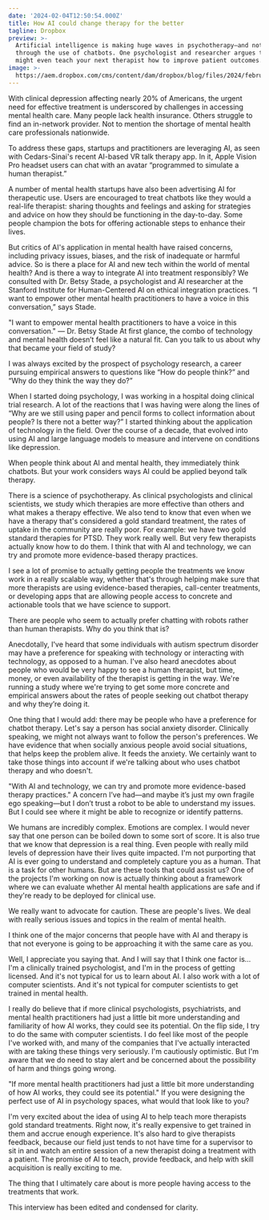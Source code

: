 ```yaml
---
date: '2024-02-04T12:50:54.000Z'
title: How AI could change therapy for the better
tagline: Dropbox
preview: >-
  Artificial intelligence is making huge waves in psychotherapy—and not just
  through the use of chatbots. One psychologist and researcher argues that AI
  might even teach your next therapist how to improve patient outcomes.
image: >-
  https://aem.dropbox.com/cms/content/dam/dropbox/blog/files/2024/february/ai-and-therapy/ai-therapy.png/_jcr_content/renditions/ai-therapy.webp
---
```


With clinical depression affecting nearly 20% of Americans, the urgent need for effective treatment is underscored by challenges in accessing mental health care. Many people lack health insurance. Others struggle to find an in-network provider. Not to mention the shortage of mental health care professionals nationwide. 

To address these gaps, startups and practitioners are leveraging AI, as seen with Cedars-Sinai's recent AI-based VR talk therapy app. In it, Apple Vision Pro headset users can chat with an avatar “programmed to simulate a human therapist.”

A number of mental health startups have also been advertising AI for therapeutic use. Users are encouraged to treat chatbots like they would a real-life therapist: sharing thoughts and feelings and asking for strategies and advice on how they should be functioning in the day-to-day. Some people champion the bots for offering actionable steps to enhance their lives.

But critics of AI's application in mental health have raised concerns, including privacy issues, biases, and the risk of inadequate or harmful advice. 
So is there a place for AI and new tech within the world of mental health? And is there a way to integrate AI into treatment responsibly? We consulted with Dr. Betsy Stade, a psychologist and AI researcher at the Stanford Institute for Human-Centered AI on ethical integration practices. “I want to empower other mental health practitioners to have a voice in this conversation,” says Stade. 

"I want to empower mental health practitioners to have a voice in this conversation." — Dr. Betsy Stade
At first glance, the combo of technology and mental health doesn’t feel like a natural fit. Can you talk to us about why that became your field of study?

I was always excited by the prospect of psychology research, a career pursuing empirical answers to questions like “How do people think?” and “Why do they think the way they do?”

When I started doing psychology, I was working in a hospital doing clinical trial research. A lot of the reactions that I was having were along the lines of “Why are we still using paper and pencil forms to collect information about people? Is there not a better way?” I started thinking about the application of technology in the field. Over the course of a decade, that evolved into using AI and large language models to measure and intervene on conditions like depression. 

When people think about AI and mental health, they immediately think chatbots. But your work considers ways AI could be applied beyond talk therapy. 

There is a science of psychotherapy. As clinical psychologists and clinical scientists, we study which therapies are more effective than others and what makes a therapy effective. We also tend to know that even when we have a therapy that's considered a gold standard treatment, the rates of uptake in the community are really poor. For example: we have two gold standard therapies for PTSD. They work really well. But very few therapists actually know how to do them. I think that with AI and technology, we can try and promote more evidence-based therapy practices. 

I see a lot of promise to actually getting people the treatments we know work in a really scalable way, whether that's through helping make sure that more therapists are using evidence-based therapies, call-center treatments, or developing apps that are allowing people access to concrete and actionable tools that we have science to support.

There are people who seem to actually prefer chatting with robots rather than human therapists. Why do you think that is?

Anecdotally, I've heard that some individuals with autism spectrum disorder may have a preference for speaking with technology or interacting with technology, as opposed to a human. I've also heard anecdotes about people who would be very happy to see a human therapist, but time, money, or even availability of the therapist is getting in the way. We're running a study where we're trying to get some more concrete and empirical answers about the rates of people seeking out chatbot therapy and why they’re doing it.

One thing that I would add: there may be people who have a preference for chatbot therapy. Let's say a person has social anxiety disorder. Clinically speaking, we might not always want to follow the person's preferences. We have evidence that when socially anxious people avoid social situations, that helps keep the problem alive. It feeds the anxiety. We certainly want to take those things into account if we're talking about who uses chatbot therapy and who doesn't.

"With AI and technology, we can try and promote more evidence-based therapy practices."
A concern I’ve had—and maybe it’s just my own fragile ego speaking—but I don’t trust a robot to be able to understand my issues. But I could see where it might be able to recognize or identify patterns. 

We humans are incredibly complex. Emotions are complex. I would never say that one person can be boiled down to some sort of score. It is also true that we know that depression is a real thing. Even people with really mild levels of depression have their lives quite impacted. I'm not purporting that AI is ever going to understand and completely capture you as a human. That is a task for other humans. But are these tools that could assist us? One of the projects I'm working on now is actually thinking about a framework where we can evaluate whether AI mental health applications are safe and if they're ready to be deployed for clinical use. 

We really want to advocate for caution. These are people's lives. We deal with really serious issues and topics in the realm of mental health.

I think one of the major concerns that people have with AI and therapy is that not everyone is going to be approaching it with the same care as you.

Well, I appreciate you saying that. And I will say that I think one factor is…I'm a clinically trained psychologist, and I'm in the process of getting licensed. And it's not typical for us to learn about AI. I also work with a lot of computer scientists. And it's not typical for computer scientists to get trained in mental health. 

I really do believe that if more clinical psychologists, psychiatrists, and mental health practitioners had just a little bit more understanding and familiarity of how AI works, they could see its potential. On the flip side, I try to do the same with computer scientists. I do feel like most of the people I've worked with, and many of the companies that I've actually interacted with are taking these things very seriously. I'm cautiously optimistic. But I'm aware that we do need to stay alert and be concerned about the possibility of harm and things going wrong.

"If more mental health practitioners had just a little bit more understanding of how AI works, they could see its potential."
If you were designing the perfect use of AI in psychology spaces, what would that look like to you?

I'm very excited about the idea of using AI to help teach more therapists gold standard treatments. Right now, it's really expensive to get trained in them and accrue enough experience. It's also hard to give therapists feedback, because our field just tends to not have time for a supervisor to sit in and watch an entire session of a new therapist doing a treatment with a patient. The promise of AI to teach, provide feedback, and help with skill acquisition is really exciting to me. 

The thing that I ultimately care about is more people having access to the treatments that work. 

 

This interview has been edited and condensed for clarity. 
